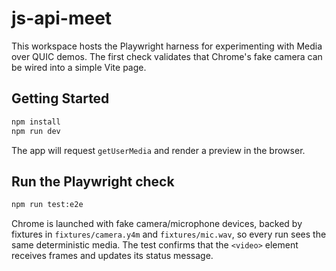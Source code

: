 # js-api-meet

This workspace hosts the Playwright harness for experimenting with Media over QUIC demos. The first check validates that Chrome's fake camera can be wired into a simple Vite page.

## Getting Started

```bash
npm install
npm run dev
```

The app will request `getUserMedia` and render a preview in the browser.

## Run the Playwright check

```bash
npm run test:e2e
```

Chrome is launched with fake camera/microphone devices, backed by fixtures in `fixtures/camera.y4m` and `fixtures/mic.wav`, so every run sees the same deterministic media. The test confirms that the `<video>` element receives frames and updates its status message.
